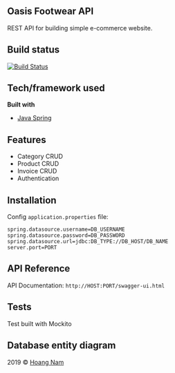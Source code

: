 ## Oasis Footwear API
REST API for building simple e-commerce website.

## Build status

[![Build Status](https://travis-ci.org/william9x/oasis-footware.svg?branch=be)](https://travis-ci.org/william9x/oasis-footware)
 
## Tech/framework used

<b>Built with</b>
- [Java Spring](https://spring.io/)

## Features
- Category CRUD
- Product CRUD
- Invoice CRUD
- Authentication

## Installation

Config ```application.properties``` file:
```
spring.datasource.username=DB_USERNAME
spring.datasource.password=DB_PASSWORD
spring.datasource.url=jdbc:DB_TYPE://DB_HOST/DB_NAME
server.port=PORT
```

## API Reference

API Documentation: ```http://HOST:PORT/swagger-ui.html```

## Tests
Test built with Mockito

## Database entity diagram



2019 © [Hoang Nam](https://github.com/william9x/)
